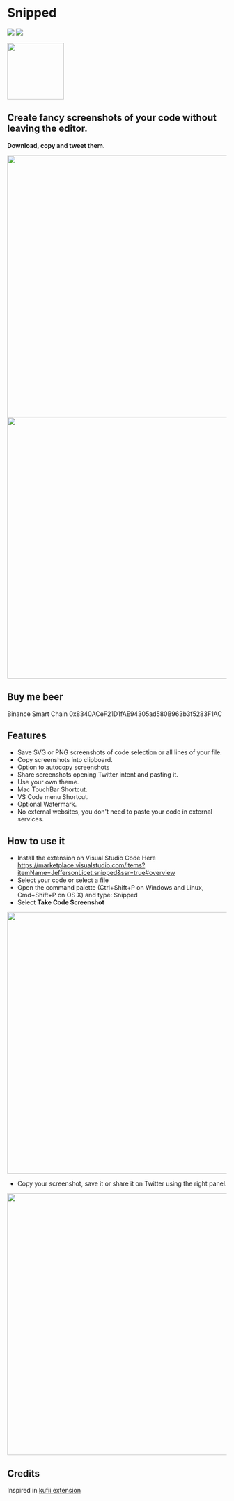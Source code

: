 # Snipped

<a href="https://marketplace.visualstudio.com/items?itemName=JeffersonLicet.snipped&ssr=true#overview"><img src="https://vsmarketplacebadge.apphb.com/version/jeffersonlicet.snipped.svg"></a>
<img src="https://vsmarketplacebadge.apphb.com/downloads/jeffersonlicet.snipped.svg">

<img src="https://i.imgur.com/Maaf4pM.png" width="130">

## Create fancy screenshots of your code without leaving the editor.

**Download, copy and tweet them.**

<img src="https://i.imgur.com/NSCltwI.png" width="600">

<img src="https://i.imgur.com/cClV1L9.png" width="600">

## Buy me beer

Binance Smart Chain
0x8340ACeF21D1fAE94305ad580B963b3f5283F1AC 

## Features

- Save SVG or PNG screenshots of code selection or all lines of your file.
- Copy screenshots into clipboard.
- Option to autocopy screenshots
- Share screenshots opening Twitter intent and pasting it.
- Use your own theme.
- Mac TouchBar Shortcut.
- VS Code menu Shortcut.
- Optional Watermark.
- No external websites, you don't need to paste your code in external services.

## How to use it

- Install the extension on Visual Studio Code Here
  https://marketplace.visualstudio.com/items?itemName=JeffersonLicet.snipped&ssr=true#overview
- Select your code or select a file
- Open the command palette (Ctrl+Shift+P on Windows and Linux, Cmd+Shift+P on OS X) and type: Snipped
- Select **Take Code Screenshot**

<img src="https://i.imgur.com/2pPY0Yc.png" width="600">

- Copy your screenshot, save it or share it on Twitter using the right panel.

<img src="https://i.imgur.com/SAsP6Lv.png" width="600">

## Credits

Inspired in [kufii extension](https://github.com/kufii/CodeSnap)

